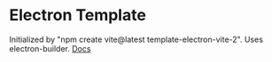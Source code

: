 # Electron Template

Initialized by "npm create vite@latest template-electron-vite-2".
Uses electron-builder. [Docs](https://electron-vite.github.io/guide/getting-started.html)
